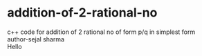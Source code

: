 # addition-of-2-rational-no
c++ code for addition of 2 rational no of form p/q in simplest form
<br>
author-sejal sharma
<br>
Hello
